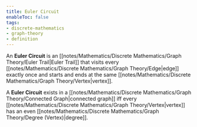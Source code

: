 ```yaml
---
title: Euler Circuit
enableToc: false
tags: 
- discrete-mathematics
- graph-theory
- definition
---
```

An **Euler Circuit** is an [[notes/Mathematics/Discrete Mathematics/Graph Theory/Euler Trail|Euler Trail]] that visits every [[notes/Mathematics/Discrete Mathematics/Graph Theory/Edge|edge]] exactly once and starts and ends at the same [[notes/Mathematics/Discrete Mathematics/Graph Theory/Vertex|vertex]].

A **Euler Circuit** exists in a [[notes/Mathematics/Discrete Mathematics/Graph Theory/Connected Graph|connected graph]] iff every [[notes/Mathematics/Discrete Mathematics/Graph Theory/Vertex|vertex]] has an even [[notes/Mathematics/Discrete Mathematics/Graph Theory/Degree (Vertex)|degree]].